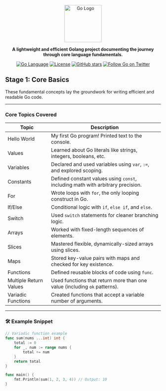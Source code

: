 <p align="center">
  <a href="https://go.dev/" target="blank"><img src="https://go.dev/blog/go-brand/Go-Logo/PNG/Go-Logo_Blue.png" width="120" alt="Go Logo" /></a>
</p>

<p align="center"><strong>A lightweight and efficient Golang project documenting the journey through core language fundamentals.</strong></p>

<p align="center">
<a href="https://go.dev/" target="_blank"><img src="https://img.shields.io/badge/Language-Go-blue.svg" alt="Go Language" /></a>
<a href="https://github.com/" target="_blank"><img src="https://img.shields.io/github/license/yourusername/your-repo.svg" alt="License" /></a>
<a href="https://github.com/" target="_blank"><img src="https://img.shields.io/github/stars/yourusername/your-repo?style=social" alt="GitHub stars" /></a>
<a href="https://twitter.com/golang" target="_blank"><img src="https://img.shields.io/twitter/follow/golang.svg?style=social&label=Follow" alt="Follow Go on Twitter"></a>
</p>


## Stage 1: Core Basics

These fundamental concepts lay the groundwork for writing efficient and readable Go code.

---

### Core Topics Covered

| Topic                    | Description                                                                 |
|--------------------------|-----------------------------------------------------------------------------|
|  Hello World            | My first Go program! Printed text to the console.                          |
|  Values                 | Learned about Go literals like strings, integers, booleans, etc.           |
|  Variables              | Declared and used variables using `var`, `:=`, and explored scoping.       |
|  Constants              | Defined constant values using `const`, including math with arbitrary precision. |
|  For                   | Wrote loops with `for`, the only looping construct in Go.                  |
|  If/Else                | Conditional logic with `if`, `else if`, and `else`.                        |
|  Switch                 | Used `switch` statements for cleaner branching logic.                      |
|  Arrays                 | Worked with fixed-length sequences of elements.                           |
|  Slices                 | Mastered flexible, dynamically-sized arrays using slices.                 |
|  Maps                   | Stored key-value pairs with maps and checked for key existence.            |
|  Functions              | Defined reusable blocks of code using `func`.                              |
|  Multiple Return Values | Used functions that return more than one value (including `ok` patterns).  |
|  Variadic Functions     | Created functions that accept a variable number of arguments.              |

---

### 🛠 Example Snippet

```go
// Variadic function example
func sum(nums ...int) int {
    total := 0
    for _, num := range nums {
        total += num
    }
    return total
}

func main() {
    fmt.Println(sum(1, 2, 3, 4)) // Output: 10
}
